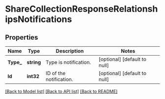 # ShareCollectionResponseRelationshipsNotifications

## Properties
Name | Type | Description | Notes
------------ | ------------- | ------------- | -------------
**Type_** | **string** | Type is notification. | [optional] [default to null]
**Id** | **int32** | ID of the notification.  | [optional] [default to null]

[[Back to Model list]](../README.md#documentation-for-models) [[Back to API list]](../README.md#documentation-for-api-endpoints) [[Back to README]](../README.md)

